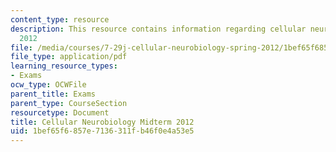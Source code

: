 ```yaml
---
content_type: resource
description: This resource contains information regarding cellular neurobiology midterm
  2012
file: /media/courses/7-29j-cellular-neurobiology-spring-2012/1bef65f6857e7136311fb46f0e4a53e5_MIT7_29JS12_Midterm12.pdf
file_type: application/pdf
learning_resource_types:
- Exams
ocw_type: OCWFile
parent_title: Exams
parent_type: CourseSection
resourcetype: Document
title: Cellular Neurobiology Midterm 2012
uid: 1bef65f6-857e-7136-311f-b46f0e4a53e5
---
```

